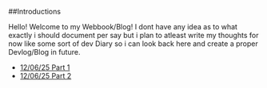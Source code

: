 ##Introductions

Hello! Welcome to my Webbook/Blog!
I dont have any idea as to what exactly i should document per say but i plan to atleast write my thoughts for now like some sort of dev Diary so i can look back here and create a proper Devlog/Blog in future.

- [12/06/25 Part 1](May_12_25_1.md)
- [12/06/25 Part 2](May_12_25_2.md)
